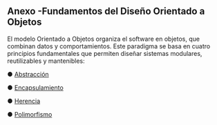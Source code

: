 
  ## Anexo  -Fundamentos del Diseño Orientado a Objetos
El modelo Orientado a Objetos organiza el software en objetos, que combinan datos y comportamientos. 
Este paradigma se basa en cuatro principios fundamentales que permiten diseñar sistemas modulares, reutilizables y mantenibles:

    
  ● [Abstracción](https://github.com/Harika-sebasthian/Gimnasio-Fitness-Pro-1/blob/main/Abstracci%C3%B3n.md)
    
  ● [Encapsulamiento](https://github.com/Harika-sebasthian/Gimnasio-Fitness-Pro-1/blob/main/Encapsulamiento.md)
    
  ● [Herencia](https://github.com/Harika-sebasthian/Gimnasio-Fitness-Pro-1/blob/main/Herencia.md)
    
  ● [Polimorfismo](https://github.com/Harika-sebasthian/Gimnasio-Fitness-Pro-1/blob/main/Poliformismo.md)
